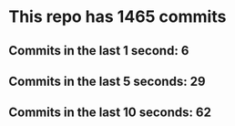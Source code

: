 # This repo has 1465 commits

## Commits in the last 1 second: 6
## Commits in the last 5 seconds: 29
## Commits in the last 10 seconds: 62
